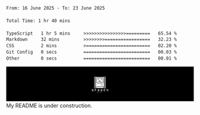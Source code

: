 <!--START_SECTION:waka-->

```txt
From: 16 June 2025 - To: 23 June 2025

Total Time: 1 hr 40 mins

TypeScript   1 hr 5 mins     >>>>>>>>>>>>>>>>=========   65.54 %
Markdown     32 mins         >>>>>>>>=================   32.23 %
CSS          2 mins          >========================   02.20 %
Git Config   0 secs          =========================   00.03 %
Other        0 secs          =========================   00.01 %
```

<!--END_SECTION:waka-->

<img src="https://raw.githubusercontent.com/n3xta/image-hosting/main/img/202411032331174.png"/>
My README is under construction. 
